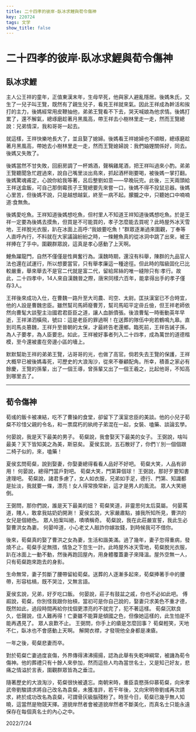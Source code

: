```yaml
---
title: 二十四孝的彼岸·臥冰求鯉與荀令傷神
key: 220724
tags: 文学
show_title: false
---
```


# 二十四孝的彼岸·臥冰求鯉與荀令傷神

## 臥冰求鯉

主人公王祥的童年，正值東漢末年，生母早死，他與家人避亂隱居。後媽朱氏，又生了一兒子叫王覽，既然有了親生兒子，看見王祥就來氣。因此王祥成為幹活和挨打的主力，後媽經常用皮鞭抽他，弟弟王覽看不下去，哭天喊娘為他求情。後媽打累了，還不解氣，總琢磨趁著月黑風高，帶王祥去小樹林里走一走，然而王覽總說：兄弟情深，我和哥哥一起去。

就這樣，王祥快樂地長大了，並且娶了媳婦。後媽看王祥媳婦也不順眼，總琢磨趁著月黑風高，帶她去小樹林里走一走，然而王覽媳婦說：我們妯娌關係好，同去。後媽又失敗了。

後媽當然不甘失敗，回廚房調了一杯鴆酒，聲稱雞尾酒，把王祥叫過來小酌。弟弟王覽聽聞急忙趕過來，說自己嘴里淡出鳥來，抓起酒杯剛要喝，被後媽一掌打翻。後媽驚魂甫定，心說你給我等著，呂后整劉如意——早晚玩完。此後，三天兩頭給王祥送盒飯，可自己那倒霉孩子王覽總要先來嘗一口，後媽不得不投鼠忌器。後媽心里苦，但後媽不說，只是越想越氣，終至一病不起。朦朧之中，只聽她口中喃喃道∶食無魚。

後媽愛吃魚。王祥知道後媽想吃魚，但村里人不知道王祥知道後媽想吃魚。於是王祥一定要為後媽去摸魚，但買是不可能買的，孝子怎麼能去買呢？此時屋外冰天雪地，王祥脫光衣服，趴在冰面上高呼∶“我娘要吃魚！”群眾逐漸過來圍觀，丁奉等人直呼內行，不料就在大家議論紛紛之時，一條鯉魚真的從冰洞中跳了出來，被王祥捧在了手中。圍觀群眾說，這真是孝心感動了上天啊。

鯉魚躍龍門，自然不僅僅是性興奮行為。漢魏時期，還沒有科舉，陳群的九品官人法也還在試運行，所以想要當官，只有舉孝廉這一種途徑。但此時的階級固化已比較嚴重，舉來舉去不是官二代就是富二代，留給屌絲的唯一縫隙只有∶孝行。故此，二十四孝中，14人來自漢魏晉之際，唐宋同樣六百年，能拿得出手的孝子僅存3人。

王祥後來成功入仕，在曹魏一路升至大司農、司空、太尉。匡扶漢室已不合時宜，他的人設是曹魏忠臣。雖然幫司馬師廢曹芳，幫司馬昭平定毌丘儉，但王祥老師依然向曹髦大談聖主治國君君臣臣之道，讓人血脈僨張。後浪曹髦一時衝動英年早逝，王祥涕泗橫飛，號曰：這是老臣的罪過啊！在送葬的隊伍中宛若鶴鳴九皋。直到司馬炎篡魏，王祥升至晉朝的太保，才最終告老還鄉。臨死前，王祥告誡子孫，為人子要孝，為人臣要忠。如此，王祥被好事者列入二十四孝，成為萬世的道德楷模，至今還被畫在旁邊小區的墻上。

默默幫助王祥的弟弟王覽，沾哥哥的光，也做了高官。倘若失去王覽的保護，王祥大概早已被後媽毒死，可歷史的大浪淘沙，從來不眷顧配角。所幸，積善之家必有餘慶，王覽的孫輩，出了一個王導，曾孫輩又出了一個王羲之，比起他哥，不知高到哪里去了。

---

## 荀令傷神

荀彧的飯卡被凍結，吃不了曹操的食堂，卻留下了漢室忠臣的美談。他的小兒子荀粲不珍惜父親的令名，和一票腐朽的紈绔子弟混在一起，女裝、嗑藥、談論玄學。

何晏說，我是天下最美的男子。
荀粲說，我會娶天下最美的女子。
王弼說，啥叫最美？天下皆知美之為美，斯惡矣。
夏侯玄說，五石散好了，你們丫別一個個跟二椅子似的，來，嗑藥！

夏侯玄問荀粲，說到娶妻，你娶妻總得看看人品好不好吧。
荀粲大笑，人品有卵用！
何晏說，總得門當戶對吧。
荀粲大笑，門第算個球！
王弼說，那好歹要知書達理吧。
荀粲說，諸君多慮了，女人如衣服，兄弟如手足，德行、門第、知識都是扯淡，我就要一條，漂亮！女人得常換常新，這才是男人的風流。
眾人大笑絕倒。

王弼問，那你們說，誰是天下最美的妞？
荀粲笑道，非靈思何太后莫屬。
何晏罵道，賤人，敢拿我姑奶奶開涮！
夏侯玄說，大家嚴肅點，據我所知所見，曹洪的女兒是個絕色。
眾人拍案叫絕，嘖嘖稱奇。
荀粲說，我在此莊嚴宣誓，我此生必娶曹洪女為妻。
何晏啐道，小心老丈人敲詐你嫁妝錢，到時候我可不借你。

後來，荀粲真的娶了曹洪之女為妻，生活和諧美滿。過了幾年，妻子忽得重病，發燒不止。荀粲手足無措，情急之下忽生一計。此時屋外冰天雪地，荀粲脫光衣服，趴在冰面上一動不動，然後再跑回屋內，用身體覆蓋妻子來降溫。屋外空無一人，只有荀粲跑來跑去的身影。

生命無常，妻子剪斷了腰帶留給荀粲。送葬的人逐漸多起來，荀粲捧著手中的腰帶，形容枯槁，既不哭泣，又無言語。

夏侯玄說，兄弟，好歹吃口飯。
何晏說，莊子有鼓盆之戚，你也不必如此吧。
傅嘏說，荀粲，你別怪我跟你抬槓，當初可是你自己說的，娶妻只求美色不重才德，既然如此，過段時間再給你找個更漂亮的不就完了，犯不著這樣。
荀粲沉默良久，低聲說，佳人難再得！亡妻雖不能算是傾國之色，但像她這樣的，此生怕是不能再遇見了。
眾人哀歎不止。
王弼問，你手上的瘡是怎麼回事？
荀粲輕笑，天地不仁，臥冰也不會感動上天啊。
解開衣襟，才發現他全身都是凍瘡。

一年之後，荀粲悲妻而卒。

對於荀粲亡妻過度哀傷，外界傳得沸沸揚揚，認為此舉有失乾坤綱常，被譏為荀令傷神。他的葬禮只有十餘人來參加，然而這些人均為當世名士，又是知己好友，悲痛之情溢於言表，圍觀群眾皆為之垂泣。

隨著歷史的大浪淘沙，荀粲很快被遺忘。南朝宋時，重臣袁愍孫仰慕荀粲，向宋孝武帝劉駿請求將自己改名為袁粲，未獲准許，若干年後，又向宋明帝劉彧再次請求，終於成功改名為袁粲，可謂骨灰級腦殘粉了。時至今日，荀粲已幾乎無人知曉，這當然是物競天擇。道貌岸然者會被道貌岸然者不斷美化，而真名士只能永遠保存在每個真名士的內心之中。

2022/7/24